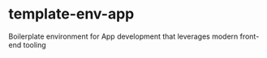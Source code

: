 # template-env-app
Boilerplate environment for App development that leverages modern front-end tooling
